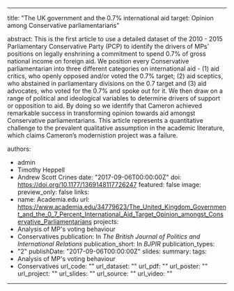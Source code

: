 ---
title: "The UK government and the 0.7% international aid target: Opinion among Conservative parliamentarians"

abstract: This is the first article to use a detailed dataset of the 2010 - 2015 Parliamentary Conservative Party (PCP) to identify the drivers of MPs’ positions on legally enshrining a commitment to spend 0.7% of gross national income on foreign aid. We position every Conservative parliamentarian into three different categories on international aid - (1) aid critics, who openly opposed and/or voted the 0.7% target; (2) aid sceptics, who abstained in parliamentary divisions on the 0.7 target and (3) aid advocates, who voted for the 0.7% and spoke out for it. We then draw on a range of political and ideological variables to determine drivers of support or opposition to aid. By doing so we identify that Cameron achieved remarkable success in transforming opinion towards aid amongst Conservative parliamentarians. This article represents a quantitative challenge to the prevalent qualitative assumption in the academic literature, which claims Cameron’s modernistion project was a failure.

authors:
- admin
- Timothy Heppell
- Andrew Scott Crines
date: "2017-09-06T00:00:00Z"
doi: https://doi.org/10.1177/1369148117726247
featured: false
image:
  preview_only: false
links:
- name: Academia.edu
  url: https://www.academia.edu/34779623/The_United_Kingdom_Government_and_the_0_7_Percent_International_Aid_Target_Opinion_amongst_Conservative_Parliamentarians
projects:
- Analysis of MP's voting behaviour
- Conservatives
publication: In *The British Journal of Politics and International Relations*
publication_short: In *BJPIR*
publication_types:
- "2"
publishDate: "2017-09-06T00:00:00Z"
slides: 
summary:
tags:
- Analysis of MP's voting behaviour
- Conservatives
url_code: ""
url_dataset: ""
url_pdf: ""
url_poster: ""
url_project: ""
url_slides: ""
url_source: ""
url_video: ""
------